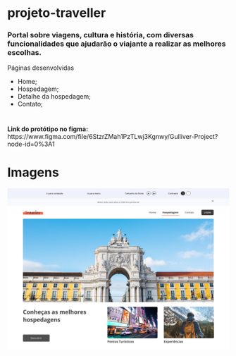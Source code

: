 # projeto-traveller

<h3>Portal sobre viagens, cultura e história, com diversas funcionalidades que ajudarão o viajante a realizar as melhores escolhas.</h3>

<p>Páginas desenvolvidas</p>
<ul>
    <li>Home;</li>
    <li>Hospedagem;</li>
        <li>Detalhe da hospedagem;</li>
    <li>Contato;</li>
</ul>

# 
<p><strong>Link do protótipo no figma:</strong> https://www.figma.com/file/6StzrZMah1PzTLwj3Kgnwy/Gulliver-Project?node-id=0%3A1</p>


# Imagens
<img src="./images/images-telas/Home.png">